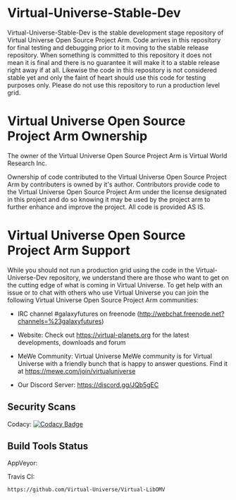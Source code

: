 # Virtual-Universe-Stable-Dev
Virtual-Universe-Stable-Dev is the stable development stage repository of Virtual Universe Open Source Project Arm.  Code arrives in this repository for final testing and debugging prior to it moving to the stable release repository.  When something is committed to this repository it does not mean it is final and there is no guarantee it will make it to a stable release right away if at all.  Likewise the code in this repository is not considered stable yet and only the faint of heart should use this code for testing purposes only.  Please do not use this repository to run a production level grid.  

# Virtual Universe Open Source Project Arm Ownership
The owner of the Virtual Universe Open Source Project Arm is Virtual World Research Inc.

Ownership of code contributed to the Virtual Universe Open Source Project Arm by contributers is owned by it's author.  Contributors provide code to the Virtual Universe Open Source Project Arm under the license designated in this project and do so knowing it may be used by the project arm to further enhance and improve the project.  All code is provided AS IS.

# Virtual Universe Open Source Project Arm Support
While you should not run a production grid using the code in the Virtual-Universe-Dev repository, we understand there are those who want to get on the cutting edge of what is coming in Virtual Universe.  To get help with an issue or to chat with others who use Virtual Universe you can join the following Virtual Universe Open Source Project Arm communities:

* IRC channel #galaxyfutures on freenode (http://webchat.freenode.net?channels=%23galaxyfutures)

* Website: Check out https://virtual-planets.org for the latest developments, downloads and forum

* MeWe Community: Virtual Universe MeWe community is for Virtual Universe with a friendly bunch that is happy to answer questions. Find it at https://mewe.com/join/virtualuniverse

* Our Discord Server: https://discord.gg/JQb5gEC

## Security Scans

Codacy: [![Codacy Badge](https://api.codacy.com/project/badge/Grade/0c681d60a77b41eab3efdf1c784dcf78)](https://www.codacy.com/app/Virtual-World-Research-Inc/Virtual-Dev?utm_source=github.com&amp;utm_medium=referral&amp;utm_content=Virtual-Universe/Virtual-Dev&amp;utm_campaign=Badge_Grade)

## Build Tools Status

AppVeyor:

Travis CI:

`https://github.com/Virtual-Universe/Virtual-LibOMV`
